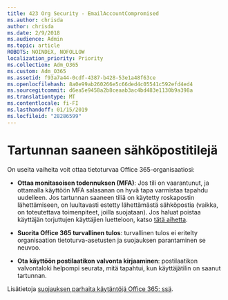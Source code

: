 ```yaml
---
title: 423 Org Security - EmailAccountCompromised
ms.author: chrisda
author: chrisda
ms.date: 2/9/2018
ms.audience: Admin
ms.topic: article
ROBOTS: NOINDEX, NOFOLLOW
localization_priority: Priority
ms.collection: Adm_O365
ms.custom: Adm_O365
ms.assetid: f93a7a44-0cdf-4387-b428-53e1a48f63ce
ms.openlocfilehash: 8a0e99ab260266e5c66ded4c05541c592efd4ed4
ms.sourcegitcommit: d6ea5e9458a2b8ceaab3ac4bd483e1130b9a398a
ms.translationtype: MT
ms.contentlocale: fi-FI
ms.lasthandoff: 01/15/2019
ms.locfileid: "28286599"
---
```

# <a name="compromised-email-accounts"></a>Tartunnan saaneen sähköpostitilejä

On useita vaiheita voit ottaa tietoturvaa Office 365-organisaatiosi:
  
- **Ottaa monitasoisen todennuksen (MFA)**: Jos tili on vaarantunut, ja ottamalla käyttöön MFA salasanan on hyvä tapa varmistaa tapahdu uudelleen. Jos tartunnan saaneen tiliä on käytetty roskapostin lähettämiseen, on luultavasti estetty lähettämästä sähköpostia (vaikka, on toteutettava toimenpiteet, joilla suojataan). Jos haluat poistaa käyttäjän torjuttujen käyttäjien luetteloon, katso [tätä aihetta](https://technet.microsoft.com/library/ms.exch.eac.actioncenter.aspx).
    
- **Suorita Office 365 turvallinen tulos**: turvallinen tulos ei eritelty organisaation tietoturva-asetusten ja suojauksen parantaminen se neuvoo.
    
- **Ota käyttöön postilaatikon valvonta kirjaaminen**: postilaatikon valvontaloki helpompi seurata, mitä tapahtui, kun käyttäjätilin on saanut tartunnan.
    
Lisätietoja [suojauksen parhaita käytäntöjä Office 365: ssä](https://support.office.com/article/9295e396-e53d-49b9-ae9b-0b5828cdedc3.aspx).
  

